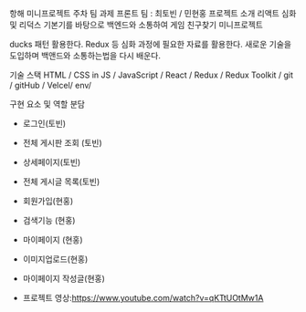 항해 미니프로젝트 주차 팀 과제
프론트 팀 : 최토빈 / 민현홍
프로젝트 소개
리액트 심화 및 리덕스 기본기를 바탕으로 백엔드와 소통하여 게임 친구찾기 미니프로젝트

ducks 패턴 활용한다.
Redux 등 심화 과정에 필요한 자료를 활용한다.
새로운 기술을 도입하며 백앤드와 소통하는법을 다시 배운다.

기술 스택
HTML / CSS in JS / JavaScript / React / Redux / Redux Toolkit / git / gitHub / Velcel/ env/

구현 요소 및 역할 분담

- 로그인(토빈) 
- 전체 게시판 조회 (토빈) 
- 상세페이지(토빈) 
- 전체 게시글 목록(토빈) 

- 회원가입(현홍)
- 검색기능 (현홍) 
- 마이페이지 (현홍) 
- 이미지업로드(현홍) 
- 마이페이지 작성글(현홍)


- 프로젝트 영상:https://www.youtube.com/watch?v=qKTtUOtMw1A
